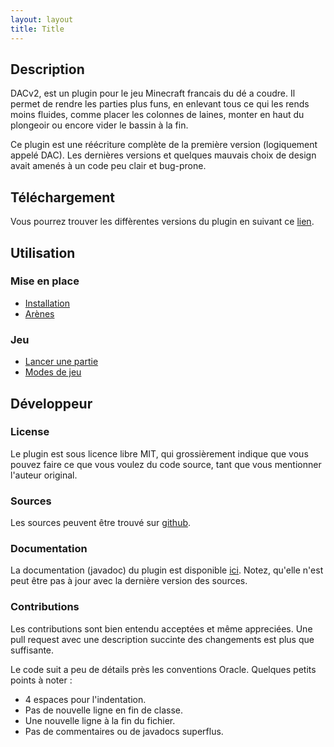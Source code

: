 ```yaml
---
layout: layout
title: Title
---
```


## Description

DACv2, est un plugin pour le jeu Minecraft francais du dé a coudre. Il permet de rendre les parties plus funs, en enlevant tous ce qui les rends moins fluides, comme placer les colonnes de laines, monter en haut du plongeoir ou encore vider le bassin à la fin.

Ce plugin est une réécriture complète de la première version (logiquement appelé DAC). Les dernières versions et quelques mauvais choix de design avait amenés à un code peu clair et bug-prone.

## Téléchargement

Vous pourrez trouver les diffèrentes versions du plugin en suivant ce
[lien](http://maven.aumgn.fr/fr/aumgn/dac2/).

## Utilisation

### Mise en place

* [Installation](/installation.html)
* [Arènes](/arenes.html)

### Jeu

* [Lancer une partie](/partie.html)
* [Modes de jeu](/modes.html)

## Développeur

### License

Le plugin est sous licence libre MIT, qui grossièrement indique que
vous pouvez faire ce que vous voulez du code source, tant que vous
mentionner l'auteur original.

### Sources

Les sources peuvent être trouvé sur [github](https://github.com/aumgn/DACv2).

### Documentation

La documentation (javadoc) du plugin est disponible [ici](/apidocs).
Notez, qu'elle n'est peut être pas à jour avec la dernière version
des sources.

### Contributions

Les contributions sont bien entendu acceptées et même appreciées. Une pull request avec une description succinte des changements est plus que suffisante.

Le code suit a peu de détails près les conventions Oracle.
Quelques petits points à noter :

* 4 espaces pour l'indentation.
* Pas de nouvelle ligne en fin de classe.
* Une nouvelle ligne à la fin du fichier.
* Pas de commentaires ou de javadocs superflus.

